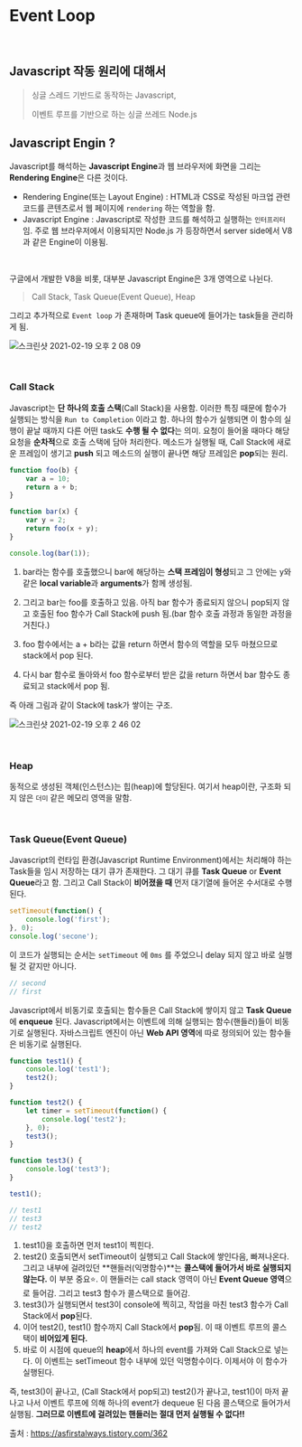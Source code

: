 # Event Loop

<br/>

## Javascript 작동 원리에 대해서

> 싱글 스레드 기반드로 동작하는 Javascript, 
>
> 이벤트 루프를 기반으로 하는 싱글 쓰레드 Node.js



## Javascript Engin ?

Javascript를 해석하는 **Javascript Engine**과 웹 브라우저에 화면을 그리는 **Rendering Engine**은 다른 것이다. 

- Rendering Engine(또는 Layout Engine) : HTML과 CSS로 작성된 마크업 관련 코드를 콘텐츠로서 웹 페이지에 `rendering` 하는 역할을 함.
- Javascript Engine : Javascript로 작성한 코드를 해석하고 실행하는 `인터프리터` 임. 주로 웹 브라우저에서 이용되지만 Node.js 가 등장하면서 server side에서 V8과 같은 Engine이 이용됨.

<br/>

구글에서 개발한 V8을 비롯, 대부분 Javascript Engine은 3개 영역으로 나뉜다.

> Call Stack, Task Queue(Event Queue), Heap

그리고 추가적으로 `Event loop` 가 존재하며 Task queue에 들어가는 task들을 관리하게 됨.

![스크린샷 2021-02-19 오후 2 08 09](https://user-images.githubusercontent.com/59427983/108460650-7195e880-72bc-11eb-8fc3-664b70dceb71.png)

<br/>

### Call Stack

Javascript는 **단 하나의 호출 스택**(Call Stack)을 사용함. 이러한 특징 때문에 함수가 실행되는 방식을 `Run to Completion` 이라고 함. 하나의 함수가 실행되면 이 함수의 실행이 끝날 때까지 다른 어떤 task도 **수행 될 수 없다**는 의미. 요청이 들어올 때마다 해당 요청을 **순차적**으로 호출 스택에 담아 처리한다. 메소드가 실행될 때, Call Stack에 새로운 프레임이 생기고 **push** 되고 메소드의 실행이 끝나면 해당 프레임은 **pop**되는 원리.

```javascript
function foo(b) {
	var a = 10;
	return a + b;
}

function bar(x) {
	var y = 2;
	return foo(x + y);
}

console.log(bar(1));
```

1. bar라는 함수를 호출했으니 bar에 해당하는 **스택 프레임이 형성**되고 그 안에는 y와 같은 **local variable**과  **arguments**가 함께 생성됨. 
2. 그리고 bar는 foo를 호출하고 있음. 아직 bar 함수가 종료되지 않으니 pop되지 않고 호출된 foo 함수가 Call Stack에 push 됨.(bar 함수 호출 과정과 동일한 과정을 거친다.)

3. foo 함수에서는 a + b라는 값을 return 하면서 함수의 역할을 모두 마쳤으므로 stack에서 pop 된다. 
4. 다시 bar 함수로 돌아와서 foo 함수로부터 받은 값을 return 하면서 bar 함수도 종료되고 stack에서 pop 됨.

즉 아래 그림과 같이 Stack에 task가 쌓이는 구조.

![스크린샷 2021-02-19 오후 2 46 02](https://user-images.githubusercontent.com/59427983/108463147-3518bb80-72c1-11eb-9edf-c28ff6766c9d.png)



<br/>

### Heap

동적으로 생성된 객체(인스턴스)는 힙(heap)에 할당된다. 여기서 heap이란, 구조화 되지 않은 `더미` 같은 메모리 영역을 말함.

<br/>

### Task Queue(Event Queue)

Javascript의 런타임 환경(Javascript Runtime Environment)에서는 처리해야 하는 Task들을 임시 저장하는 대기 큐가 존재한다. 그 대기 큐를 **Task Queue** or **Event Queue**라고 함. 그리고 Call Stack이 **비어졌을 때** 먼저 대기열에 들어온 수서대로 수행된다.

```javascript
setTimeout(function() {
	console.log('first');
}, 0);
console.log('secone');
```

이 코드가 실행되는 순서는 `setTimeout` 에 `0ms` 를 주었으니 delay 되지 않고 바로 실행될 것 같지만 아니다.

```javascript
// second
// first
```

Javascript에서 비동기로 호출되는 함수들은 Call Stack에 쌓이지 않고 **Task Queue**에  **enqueue** 된다. Javascript에서는 이벤트에 의해 실행되는 함수(핸들러)들이 비동기로 실행된다. 자바스크립트 엔진이 아닌 **Web API 영역**에 따로 정의되어 있는 함수들은 비동기로 실행된다. 

```javascript
function test1() {
	console.log('test1');
	test2();
}

function test2() {
	let timer = setTimeout(function() {
		console.log('test2');
	}, 0);
	test3();
}

function test3() {
	console.log('test3');
}

test1();

// test1
// test3
// test2
```

1. test1()을 호출하면 먼저 test1이 찍힌다. 
2. test2() 호출되면서 setTimeout이 실행되고 Call Stack에 쌓인다음, 빠져나온다. 그리고 내부에 걸려있던 **핸들러(익명함수)**는 **콜스택에 들어가서 바로 실행되지 않는다.** 이 부분 중요⭐️. 이 핸들러는 call stack 영역이 아닌 **Event Queue 영역**으로 들어감. 그리고 test3 함수가 콜스택으로 들어감.
3. test3()가 실행되면서 test3이 console에 찍히고, 작업을 마친 test3 함수가 Call Stack에서 **pop**된다. 
4. 이어 test2(), test1() 함수까지 Call Stack에서 **pop**됨. 이 때 이벤트 루프의 콜스택이 **비어있게 된다.** 
5. 바로 이 시점에 queue의 **heap**에서 하나의 event를 가져와 Call Stack으로 넣는다. 이 이벤트는 setTimeout 함수 내부에 있던 익명함수이다. 이제서야 이 함수가 실행된다.

즉, test3()이 끝나고, (Call Stack에서 pop되고) test2()가 끝나고, test1()이 마저 끝나고 나서 이벤트 루프에 의해 하나의 event가 dequeue 된 다음 콜스택으로 들어가서 실행됨. **그러므로 이벤트에 걸려있는 핸들러는 절대 먼저 실행될 수 없다!!**

출처 : https://asfirstalways.tistory.com/362

<br/>